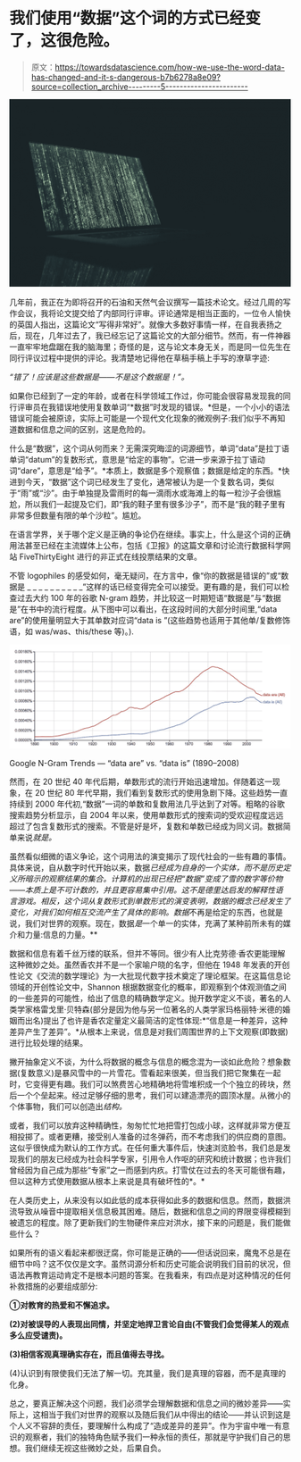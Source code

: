 # 我们使用“数据”这个词的方式已经变了，这很危险。

> 原文：<https://towardsdatascience.com/how-we-use-the-word-data-has-changed-and-it-s-dangerous-b7b6278a8e09?source=collection_archive---------5----------------------->

![](img/d02628571b1f9fd1960c736e20c6883e.png)

几年前，我正在为即将召开的石油和天然气会议撰写一篇技术论文。经过几周的写作会议，我将论文提交给了内部同行评审。评论通常是相当正面的，一位令人愉快的英国人指出，这篇论文“写得非常好”。就像大多数好事情一样，在自我表扬之后，现在，几年过去了，我已经忘记了这篇论文的大部分细节。然而，有一件神器一直牢牢地盘踞在我的脑海里；奇怪的是，这与论文本身无关，而是同一位先生在同行评议过程中提供的评论。我清楚地记得他在草稿手稿上手写的潦草字迹:

*“错了！应该是这些数据是——不是这个数据是！”。*

如果你已经到了一定的年龄，或者在科学领域工作过，你可能会很容易发现我的同行评审员在我错误地使用复数单词“*数据”时发现的错误。*但是，一个小小的语法错误可能会被原谅，实际上可能是一个现代文化现象的微观例子:我们似乎不再知道数据和信息之间的区别，这是危险的。

什么是“数据”，这个词从何而来？无需深究晦涩的词源细节，单词“data”是拉丁语单词“datum”的复数形式，意思是“给定的事物”。它进一步来源于拉丁语动词“dare”，意思是“给予”。*本质上，数据是多个观察值；数据是给定的东西。*快进到今天，“数据”这个词已经发生了变化，通常被认为是一个复数名词，类似于“雨”或“沙”。由于单独提及雷雨时的每一滴雨水或海滩上的每一粒沙子会很尴尬，所以我们一起提及它们，即“我的鞋子里有很多沙子”，而不是“我的鞋子里有非常多但数量有限的单个沙粒”。尴尬。

在语言学界，关于哪个定义是正确的争论仍在继续。事实上，什么是这个词的正确用法甚至已经在主流媒体上公布，包括《卫报》的这篇文章和讨论流行数据科学网站 FiveThirtyEight 进行的非正式在线投票结果的文章。

不管 logophiles 的感受如何，毫无疑问，在方言中，像“你的数据是错误的”或“数据是 _ _ _ _ _ _ _ _ _ _”这样的话已经变得完全可以接受。更有趣的是，我们可以检查过去大约 100 年的谷歌 N-gram 趋势，并比较这一时期短语“数据是”与“数据是”在书中的流行程度。从下图中可以看出，在这段时间的大部分时间里,“data are”的使用量明显大于其单数对应词“data is ”(这些趋势也适用于其他单/复数修饰语，如 was/was、this/these 等)。).

![](img/3da247d76747f6394c814aaa0778efbf.png)

Google N-Gram Trends — “data are” vs. “data is” (1890–2008)

然而，在 20 世纪 40 年代后期，单数形式的流行开始迅速增加。伴随着这一现象，在 20 世纪 80 年代早期，我们看到复数形式的使用急剧下降。这些趋势一直持续到 2000 年代初,“数据”一词的单数和复数用法几乎达到了对等。粗略的谷歌搜索趋势分析显示，自 2004 年以来，使用单数形式的搜索词的受欢迎程度远远超过了包含复数形式的搜索。不管是好是坏，复数和单数已经成为同义词。数据简单来说*就是。*

虽然看似细微的语义争论，这个词用法的演变揭示了现代社会的一些有趣的事情。具体来说，自从数字时代开始以来，数据*已经成为自身的一个实体，而不是历史定义所暗示的观察结果的集合。计算机的出现已经把“数据”变成了雪的数字等价物——本质上是不可计数的，并且更容易集中引用。这不是德里达启发的解释性语言游戏。相反，这个词从复数形式到单数形式的演变表明，数据的概念已经发生了变化，对我们如何相互交流产生了具体的影响。数据*不再是给定的东西，也就是说，我们对世界的观察。现在，数据*是*一个单一的实体，充满了某种前所未有的媒介和力量:信息的力量。**

数据和信息有着千丝万缕的联系，但并不等同。很少有人比克劳德·香农更能理解这种微妙之处。虽然香农并不是一个家喻户晓的名字，但他在 1948 年发表的开创性论文《交流的数学理论》为一大批现代数字技术奠定了理论框架。在这篇信息论领域的开创性论文中，Shannon 根据数据变化的概率，即观察到个体观测值之间的一些差异的可能性，给出了信息的精确数学定义。抛开数学定义不谈，著名的人类学家格雷戈里·贝特森(部分是因为他与另一位著名的人类学家玛格丽特·米德的婚姻而出名)提出了也许是香农定量定义最简洁的定性体现:*“信息是一种差异，这种差异产生了差异”。*从根本上来说，信息是对我们周围世界的上下文观察(即数据)进行比较处理的结果。

撇开抽象定义不谈，为什么将数据的概念与信息的概念混为一谈如此危险？想象数据(复数意义)是暴风雪中的一片雪花。雪看起来很美，但当我们把它聚集在一起时，它变得更有趣。我们可以煞费苦心地精确地将雪堆积成一个个独立的砖块，然后一个个垒起来。经过足够仔细的思考，我们可以建造漂亮的圆顶冰屋。从微小的个体事物，我们可以创造出*结构。*

或者，我们可以放弃这种精确性，匆匆忙忙地把雪打包成小球，这样就非常方便互相投掷了。或者更糟，接受别人准备的过冬弹药，而不考虑我们的供应商的意图。这似乎很快成为默认的工作方式。在任何重大事件后，快速浏览脸书，我们总是发现我们的朋友已经成为社会科学专家，引用令人作呕的研究和统计数据；也许我们曾经因为自己成为那些“专家”之一而感到内疚。打雪仗在过去的冬天可能很有趣，但以这种方式使用数据从根本上来说是具有破坏性的*。*

在人类历史上，从来没有以如此低的成本获得如此多的数据和信息。然而，数据洪流导致从噪音中提取相关信息极其困难。随后，数据和信息之间的界限变得模糊到被遗忘的程度。除了更新我们的生物硬件来应对洪水，接下来的问题是，我们能做些什么？

如果所有的语义看起来都很迂腐，你可能是正确的——但话说回来，魔鬼不总是在细节中吗？这不仅仅是文字。虽然词源分析和历史可能会说明我们目前的状况，但语法再教育运动肯定不是根本问题的答案。在我看来，有四点是对这种情况的任何补救措施的必要组成部分:

**①对教育的热爱和不懈追求。**

**(2)对被误导的人表现出同情，并坚定地捍卫言论自由(不管我们会觉得某人的观点多么应受谴责)。**

**(3)相信客观真理确实存在，而且值得去寻找。**

(4)认识到有限使我们无法了解一切。充其量，我们是真理的容器，而不是真理的化身。

总之，要真正解决这个问题，我们必须学会理解数据和信息之间的微妙差异——实际上，这相当于我们对世界的观察以及随后我们从中得出的结论——并认识到这是个人义不容辞的责任，要理解什么构成了“造成差异的差异”。作为宇宙中唯一有意识的观察者，我们的独特角色赋予我们一种永恒的责任，那就是守护我们自己的思想。我们继续无视这些微妙之处，后果自负。